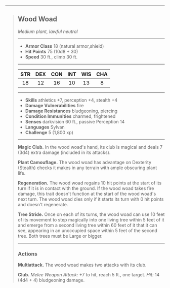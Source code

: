 ***
> ## Wood Woad
> *Medium plant, lawful neutral*
> 
> ***
> 
> - **Armor Class** 18 (natural armor,shield)
> - **Hit Points** 75 (10d8 + 30)
> - **Speed** 30 ft., climb 30 ft.
> 
> ***
> 
> |STR|DEX|CON|INT|WIS|CHA|
> |:---:|:---:|:---:|:---:|:---:|:---:|
> |18|12|16|10|13|8|
> 
> ***
> 
> - **Skills** athletics +7, perception +4, stealth +4
> - **Damage Vulnerabilities** fire
> - **Damage Resistances** bludgeoning, piercing
> - **Condition Immunities** charmed, frightened
> - **Senses** darkvision 60 ft., passive Perception 14
> - **Languages** Sylvan
> - **Challenge** 5 (1,800 xp)
> 
> ***
> 
> **Magic Club.** In the wood woad's hand, its club is magical and deals 7 (3d4) extra damage (included in its attacks).
> 
> **Plant Camouflage.** The wood woad has advantage on Dexterity (Stealth) checks it makes in any terrain with ample obscuring plant life.
> 
> **Regeneration.** The wood woad regains 10 hit points at the start of its turn if it is in contact with the ground. If the wood woad takes fire damage, this trait doesn't function at the start of the wood woad's next turn. The wood woad dies only if it starts its turn with 0 hit points and doesn't regenerate.
> 
> **Tree Stride.** Once on each of its turns, the wood woad can use 10 feet of its movement to step magically into one living tree within 5 feet of it and emerge from a second living tree within 60 feet of it that it can see, appearing in an unoccupied space within 5 feet of the second tree. Both trees must be Large or bigger.
> 
> ***
> 
> ### Actions
> **Multiattack.** The wood woad makes two attacks with its club.
> 
> **Club.** *Melee Weapon Attack:* +7 to hit, reach 5 ft., one target. *Hit:* 14 (4d4 + 4) bludgeoning damage.
